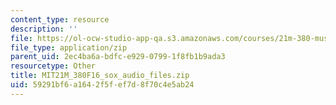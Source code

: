 ```yaml
---
content_type: resource
description: ''
file: https://ol-ocw-studio-app-qa.s3.amazonaws.com/courses/21m-380-music-and-technology-recording-techniques-and-audio-production-fall-2016/59291bf6a1642f5fef7d8f70c4e5ab24_MIT21M_380F16_sox_audio_files.zip
file_type: application/zip
parent_uid: 2ec4ba6a-bdfc-e929-0799-1f8fb1b9ada3
resourcetype: Other
title: MIT21M_380F16_sox_audio_files.zip
uid: 59291bf6-a164-2f5f-ef7d-8f70c4e5ab24
---
```

